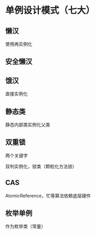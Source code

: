 # 单例设计模式（七大）

## 懒汉

使用再实例化

## 安全懒汉

## 饿汉

直接实例化

## 静态类

静态内部类实例化父类

## 双重锁

两个关键字

双判实例化，锁类（颗粒化方法锁）

## CAS

AtomicReference，忙等算法依赖底层硬件

## 枚举单例

作为枚举类（常量）
